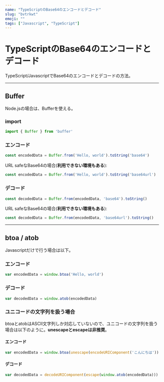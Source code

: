 ```yaml
---
name: "TypeScriptのBase64のエンコードとデコード"
slug: "bvtrkwt"
emoji: ""
tags: ["Javascript", "TypeScript"]
---
```


# TypeScriptのBase64のエンコードとデコード

TypeScript/JavascriptでBase64のエンコードとデコードの方法。


----------


## Buffer

Node.jsの場合は、Bufferを使える。

### import

```typescript
import { Buffer } from 'buffer'
```

### エンコード

```typescript
const encodedData = Buffer.from('Hello, world').toString('base64')
```

URL safeなBase64の場合(**利用できない環境もある**):

```typescript
const encodedData = Buffer.from('Hello, world').toString('base64url')
```

### デコード

```typescript
const decodedData = Buffer.from(encodedData, 'base64').toString()
```

URL safeなBase64の場合(**利用できない環境もある**):

```typescript
const decodedData = Buffer.from(encodedData, 'base64url').toString()
```

----------


## btoa / atob

Javascriptだけで行う場合は以下。

### エンコード

```typescript
var encodedData = window.btoa('Hello, world')
```

### デコード

```typescript
var decodedData = window.atob(encodedData)
```

### ユニコードの文字列を扱う場合

btoaとatobはASCII文字列しか対応していないので、ユニコードの文字列を扱う場合は以下のように。**unescapeとescapeは非推奨**。

#### エンコード

```typescript
var encodedData = window.btoa(unescape(encodeURIComponent('こんにちは')))
```

#### デコード

```typescript
var decodedData = decodeURIComponent(escape(window.atob(encodedData)))
```


